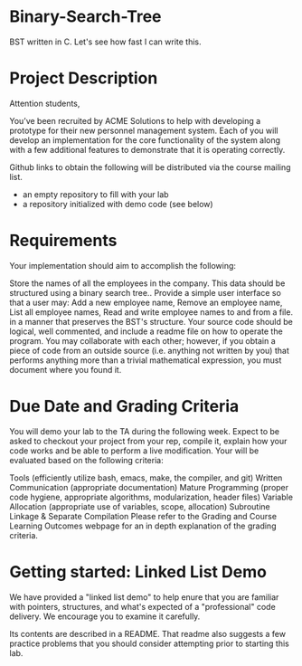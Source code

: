 # Binary-Search-Tree
BST written in C. Let's see how fast I can write this. 

Project Description
======

Attention students,

You’ve been recruited by ACME Solutions to help with developing a prototype for their new personnel management system.  Each of you will develop an implementation for the core functionality of the system along with a few additional features to demonstrate that it is operating correctly.  

Github links to obtain the following will be distributed via the course mailing list. 

- an empty repository to fill with your lab
- a repository initialized with demo code (see below) 


Requirements
============

Your implementation should aim to accomplish the following:

Store the names of all the employees in the company.
This data should be structured using a binary search tree..
Provide a simple user interface so that a user may:
Add a new employee name,
Remove an employee name,
List all employee names,
Read and write employee names to and from a file.
in a manner that preserves the BST's structure.
Your source code should be logical, well commented, and include a readme file on how to operate the program.  You may collaborate with each other; however, if you obtain a piece of code from an outside source (i.e. anything not written by you) that performs anything more than a trivial mathematical expression, you must document where you found it.  

Due Date and Grading Criteria
=============================

You will demo your lab to the TA during the following week.  Expect to be asked to checkout your project from your rep, compile it, explain how your code works and be able to perform a live modification.  Your will be evaluated based on the following criteria:

Tools (efficiently utilize bash, emacs, make, the compiler, and git)
Written Communication (appropriate documentation)
Mature Programming (proper code hygiene, appropriate algorithms, modularization, header files)
Variable Allocation (appropriate use of variables, scope, allocation)
Subroutine Linkage & Separate Compilation 
Please refer to the Grading and Course Learning Outcomes webpage for an in depth explanation of the grading criteria.

Getting started: Linked List Demo
=================================

We have provided a "linked list demo" to help enure that you are familiar with pointers, structures, and what's expected of a "professional" code delivery.  We encourage you to examine it carefully.

Its contents are described in a README.  That readme also suggests a few practice problems that you should consider attempting prior to starting this lab.
